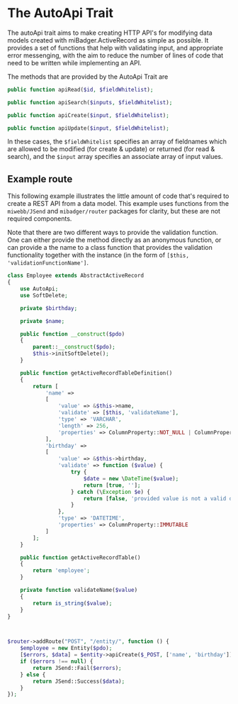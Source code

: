 # The AutoApi Trait

The autoApi trait aims to make creating HTTP API's for modifying data models created with miBadger.ActiveRecord as simple as possible. It provides a set of functions that help with validating input, and appropriate error messenging, with the aim to reduce the number of lines of code that need to be written while implementing an API.

The methods that are provided by the AutoApi Trait are

```php
public function apiRead($id, $fieldWhitelist);

public function apiSearch($inputs, $fieldWhitelist);

public function apiCreate($input, $fieldWhitelist);

public function apiUpdate($input, $fieldWhitelist);
```

In these cases, the ```$fieldWhitelist``` specifies an array of fieldnames which are allowed to be modified (for create & update) or returned (for read & search), and the ```$input``` array specifies an associate array of input values.

## Example route
This following example illustrates the little amount of code that's required to create a REST API from a data model. This example uses functions from the ```miwebb/JSend``` and ```mibadger/router``` packages for clarity, but these are not required components.

Note that there are two different ways to provide the validation function. One can either provide the method directly as an anonymous function, or can provide a the name to a class function that provides the validation functionality together with the instance (in the form of ```[$this, 'validationFunctionName']```.

```php
class Employee extends AbstractActiveRecord
{
	use AutoApi;
	use SoftDelete;

	private $birthday;

	private $name;

	public function __construct($pdo)
	{
		parent::__construct($pdo);
		$this->initSoftDelete();
	}

	public function getActiveRecordTableDefinition()
	{
		return [
			'name' => 
			[
				'value' => &$this->name,
				'validate' => [$this, 'validateName'],
				'type' => 'VARCHAR',
				'length' => 256,
				'properties' => ColumnProperty::NOT_NULL | ColumnProperty::UNIQUE
			],
			'birthday' => 
			[
				'value' => &$this->birthday,
				'validate' => function ($value) {
					try {
						$date = new \DateTime($value);
						return [true, ''];
					} catch (\Exception $e) {
						return [false, 'provided value is not a valid date'];
					}
				},
				'type' => 'DATETIME',
				'properties' => ColumnProperty::IMMUTABLE
			]
		];
	}

	public function getActiveRecordTable() 
	{
		return 'employee';
	}

	private function validateName($value)
	{
		return is_string($value);
	}
}



$router->addRoute("POST", "/entity/", function () {
	$employee = new Entity($pdo);
	[$errors, $data] = $entity->apiCreate($_POST, ['name', 'birthday']);
	if ($errors !== null) {
		return JSend::Fail($errors);
	} else {
		return JSend::Success($data);
	}
});
```
